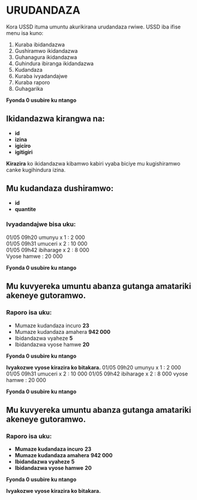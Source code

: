 # URUDANDAZA

Kora USSD ituma umuntu akurikirana urudandaza rwiwe. USSD iba ifise menu isa kuno:

1. Kuraba ibidandazwa  
2. Gushiramwo ikidandazwa  
3. Guhanagura ikidandazwa  
4. Guhindura ibiranga ikidandazwa  
5. Kudandaza  
6. Kuraba ivyadandajwe  
7. Kuraba raporo  
0. Guhagarika  

**Fyonda 0 usubire ku ntango**

## Ikidandazwa kirangwa na:

- **id**  
- **izina**  
- **igiciro**  
- **igitigiri**  

**Kirazira** ko ikidandazwa kibamwo kabiri vyaba biciye mu kugishiramwo canke kugihindura izina.

## Mu kudandaza dushiramwo:

- **id**  
- **quantite**  

### Ivyadandajwe bisa uku:



01/05 09h20 umunyu x 1 : 2 000  
01/05 09h31 umuceri x 2 : 10 000  
01/05 09h42 ibiharage x 2 : 8 000  
Vyose hamwe : 20 000  

**Fyonda 0 usubire ku ntango**

## Mu kuvyereka umuntu abanza gutanga amatariki akeneye gutoramwo.  
### Raporo isa uku:

- Mumaze kudandaza incuro         **23**  
- Mumaze kudandaza amahera   **942 000**  
- Ibidandazwa vyaheze              **5**  
- Ibidandazwa vyose hamwe         **20**  

**Fyonda 0 usubire ku ntango**

**Ivyakozwe vyose kirazira ko bitakara.**
01/05 09h20 umunyu     x 1 :  2 000
01/05 09h31 umuceri    x 2 : 10 000
01/05 09h42 ibiharage  x 2 :  8 000
               vyose hamwe : 20 000

**Fyonda 0 usubire ku ntango**

## Mu kuvyereka umuntu abanza gutanga amatariki akeneye gutoramwo.  
### Raporo isa uku:

- **Mumaze kudandaza incuro**         **23**  
- **Mumaze kudandaza amahera**   **942 000**  
- **Ibidandazwa vyaheze**              **5**  
- **Ibidandazwa vyose hamwe**         **20**  

**Fyonda 0 usubire ku ntango**

**Ivyakozwe vyose kirazira ko bitakara.**
